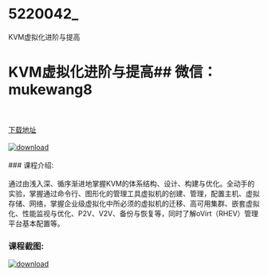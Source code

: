 # 5220042_
KVM虚拟化进阶与提高
# KVM虚拟化进阶与提高## 微信：mukewang8
<br/></br>[下载地址](http://www.36tz.cn/article/5220042 "下载地址")
<br/></br>[![download](http://36tz.cn/muke_img/2021_06_1-8-300x179.png "下载地址")](http://www.36tz.cn/article/5220042 "下载地址")
<br/></br>### 课程介绍:<br/></br>通过由浅入深、循序渐进地掌握KVM的体系结构、设计、构建与优化。全动手的实验，掌握通过命令行、图形化的管理工具虚拟机的创建、管理，配置主机、虚拟存储、网络，掌握企业级虚拟化中所必须的虚拟机的迁移、高可用集群、嵌套虚拟化、性能监视与优化、P2V、V2V、备份与恢复等，同时了解oVirt（RHEV）管理平台基本配置等。

### 课程截图:
[![download](http://36tz.cn/muke_img/2021_06_2-5.png "下载地址")](http://www.36tz.cn/article/5220042 "下载地址")

